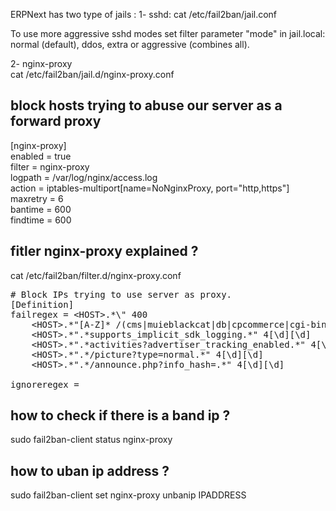 ERPNext has two type of jails :
1- sshd:
cat /etc/fail2ban/jail.conf 

To use more aggressive sshd modes set filter parameter "mode" in jail.local:
normal (default), ddos, extra or aggressive (combines all).

2- nginx-proxy      
cat /etc/fail2ban/jail.d/nginx-proxy.conf   

## block hosts trying to abuse our server as a forward proxy
[nginx-proxy]  
enabled = true  
filter = nginx-proxy  
logpath = /var/log/nginx/access.log  
action = iptables-multiport[name=NoNginxProxy, port="http,https"]  
maxretry = 6  
bantime  = 600  
findtime = 600  

## fitler nginx-proxy explained ?
cat /etc/fail2ban/filter.d/nginx-proxy.conf
<pre># Block IPs trying to use server as proxy.
[Definition]
failregex = &lt;HOST&gt;.*\&quot; 400
	&lt;HOST&gt;.*&quot;[A-Z]* /(cms|muieblackcat|db|cpcommerce|cgi-bin|wp-login|joomla|awstatstotals|wp-content|wp-includes|pma|phpmyadmin|myadmin|mysql|mysqladmin|sqladmin|mypma|admin|xampp|mysqldb|pmadb|phpmyadmin1|phpmyadmin2).*&quot; 4[\d][\d]
	&lt;HOST&gt;.*&quot;.*supports_implicit_sdk_logging.*&quot; 4[\d][\d]
	&lt;HOST&gt;.*&quot;.*activities?advertiser_tracking_enabled.*&quot; 4[\d][\d]
	&lt;HOST&gt;.*&quot;.*/picture?type=normal.*&quot; 4[\d][\d]
	&lt;HOST&gt;.*&quot;.*/announce.php?info_hash=.*&quot; 4[\d][\d]

ignoreregex =</pre>

## how to check if there is a band ip ? 
sudo fail2ban-client status nginx-proxy

## how to uban ip address ?
sudo fail2ban-client set  nginx-proxy unbanip IPADDRESS
